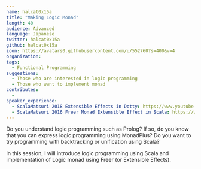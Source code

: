 ```yaml
---
name: halcat0x15a
title: "Making Logic Monad"
length: 40
audience: Advanced
language: Japanese
twitter: halcat0x15a
github: halcat0x15a
icon: https://avatars0.githubusercontent.com/u/552760?s=400&v=4
organization:
tags:
  - Functional Programming
suggestions:
  - Those who are interested in logic programming
  - Those who want to implement monad 
contributes:
  - 
speaker_experience:
  - ScalaMatsuri 2018 Extensible Effects in Dotty: https://www.youtube.com/watch?v=QeW8Cka28vs
  - ScalaMatsuri 2016 Freer Monad Extensible Effect in Scala: https://www.youtube.com/watch?v=xXM30PuU_bY
---
```

Do you understand logic programming such as Prolog? If so, do you know that you can express logic programming using MonadPlus? Do you want to try programming with backtracking or unification using Scala?

In this session, I will introduce logic programming using Scala and implementation of Logic monad using Freer (or Extensible Effects).
 
